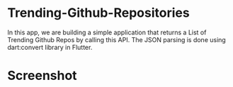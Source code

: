 # Trending-Github-Repositories

In this app, we are building a simple application that returns a List of Trending Github Repos by calling this API. The JSON parsing is done using dart:convert library in Flutter.

# Screenshot

